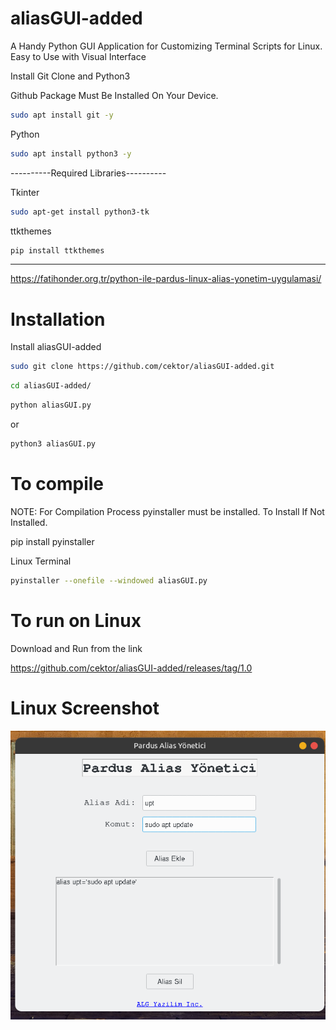 # aliasGUI-added
A Handy Python GUI Application for Customizing Terminal Scripts for Linux. Easy to Use with Visual Interface

Install Git Clone and Python3

Github Package Must Be Installed On Your Device.
```bash
sudo apt install git -y
```
Python
```bash
sudo apt install python3 -y
```
----------Required Libraries----------

Tkinter
```bash
sudo apt-get install python3-tk
```

ttkthemes
```bash
pip install ttkthemes
```

----------------------------------
https://fatihonder.org.tr/python-ile-pardus-linux-alias-yonetim-uygulamasi/

# Installation
Install aliasGUI-added


```bash
sudo git clone https://github.com/cektor/aliasGUI-added.git
```
```bash
cd aliasGUI-added/
```

```bash
python aliasGUI.py
```
or

```bash
python3 aliasGUI.py

```

# To compile

NOTE: For Compilation Process pyinstaller must be installed. To Install If Not Installed.

pip install pyinstaller 

Linux Terminal 
```bash
pyinstaller --onefile --windowed aliasGUI.py
```

# To run on Linux
Download and Run from the link

https://github.com/cektor/aliasGUI-added/releases/tag/1.0


# Linux Screenshot

![app](alias_screenshot.png) 
